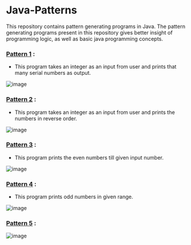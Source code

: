 # Java-Patterns
This repository contains pattern generating programs in Java. The pattern generating programs present in this repository gives better insight of programming logic, as well as basic java programming concepts.

 ### [Pattern 1](https://github.com/Arun9739/Java-Patterns/blob/main/Java-Patterns/src/java/patterns/Pattern_1.java) :
 - This program takes an integer as an input from user and prints that many serial numbers as output.
 
 ![image](https://user-images.githubusercontent.com/84305637/184501783-1f36160a-e1de-492c-8b20-de380decea1b.png)

 ### [Pattern 2](https://github.com/Arun9739/Java-Patterns/blob/main/Java-Patterns/src/java/patterns/Pattern_2.java) :
 - This program takes an integer as an input from user and prints the numbers in reverse order.
 
 ![image](https://user-images.githubusercontent.com/84305637/188847999-9c7b5169-e30c-489e-9e4e-114d9cd8eb80.png)

### [Pattern 3](https://github.com/Arun9739/Java-Patterns/blob/main/Java-Patterns/src/java/patterns/Pattern_3.java) :
- This program prints the even numbers till given input number.

![image](https://user-images.githubusercontent.com/84305637/190860779-5ea4ee5f-1019-4bac-8e01-b32dae6d2a32.png)

### [Pattern 4](https://github.com/Arun9739/Java-Patterns/blob/main/Java-Patterns/src/java/patterns/Pattern_4.java) :
- This program prints odd numbers in given range.

![image](https://user-images.githubusercontent.com/84305637/192154748-218c7938-6960-4d70-8911-96f4437b9f3c.png)

### [Pattern 5](https://github.com/Arun9739/Java-Patterns/blob/main/Java-Patterns/src/java/patterns/Pattern_5.java) :

![image](https://user-images.githubusercontent.com/84305637/193312304-5c0bbe98-c424-4a40-8589-4ef2a2bd70e3.png)
